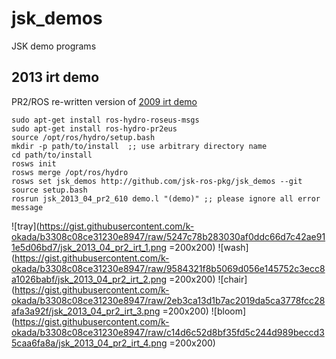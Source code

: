 jsk_demos
=========

JSK demo programs

2013 irt demo
-------------

PR2/ROS re-written version of [2009 irt demo](https://www.youtube.com/watch?v=ToL3egTOahg)
```
sudo apt-get install ros-hydro-roseus-msgs
sudo apt-get install ros-hydro-pr2eus
source /opt/ros/hydro/setup.bash
mkdir -p path/to/install  ;; use arbitrary directory name
cd path/to/install
rosws init
rosws merge /opt/ros/hydro
rosws set jsk_demos http://github.com/jsk-ros-pkg/jsk_demos --git
source setup.bash
rosrun jsk_2013_04_pr2_610 demo.l "(demo)" ;; please ignore all error message
```

![tray](https://gist.githubusercontent.com/k-okada/b3308c08ce31230e8947/raw/5247c78b283030af0ddc66d7c42ae911e5d06bd7/jsk_2013_04_pr2_irt_1.png =200x200)
![wash](https://gist.githubusercontent.com/k-okada/b3308c08ce31230e8947/raw/9584321f8b5069d056e145752c3ecc8a1026babf/jsk_2013_04_pr2_irt_2.png =200x200)
![chair](https://gist.githubusercontent.com/k-okada/b3308c08ce31230e8947/raw/2eb3ca13d1b7ac2019da5ca3778fcc28afa3a92f/jsk_2013_04_pr2_irt_3.png =200x200)
![bloom](https://gist.githubusercontent.com/k-okada/b3308c08ce31230e8947/raw/c14d6c52d8bf35fd5c244d989beccd35caa6fa8a/jsk_2013_04_pr2_irt_4.png =200x200)
